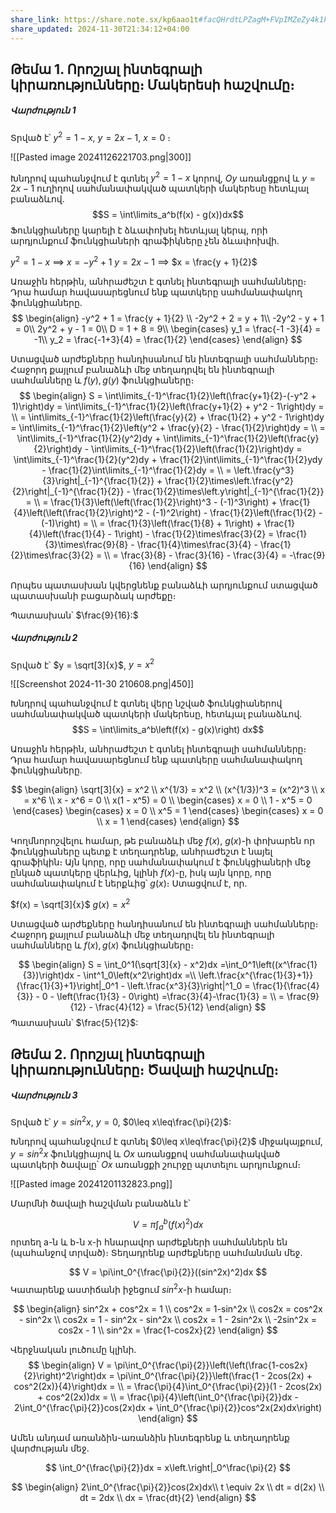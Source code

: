 ```yaml
---
share_link: https://share.note.sx/kp6aao1t#facQHrdtLPZagM+FVpIMZeZy4k1kd8S0/peGlESmbGM
share_updated: 2024-11-30T21:34:12+04:00
---
```


## Թեմա 1. Որոշյալ ինտեգրալի կիրառությունները։ Մակերեսի հաշվումը։

##### Վարժություն 1 

Տրված է՝ $y^2 = 1-x$, $y = 2x - 1$, $x= 0$ ։

![[Pasted image 20241126221703.png|300]]

Խնդրով պահանջվում է գտնել $y^2 = 1-x$ կորով, $Oy$ առանցքով և $y = 2x - 1$ ուղիղով սահմանափակված պատկերի մակերեսը հետևյալ բանաձևով․
$$S = \int\limits_a^b(f(x) - g(x))dx$$
Ֆունկցիաները կարելի է ձևափոխել հետևյալ կերպ, որի արդյունքում ֆունկցիաների գրաֆիկները չեն ձևափոխվի․

$y^2 = 1-x$ $\implies$ $x = -y^2 + 1$
$y = 2x - 1$ $\implies$ $x = \frac{y + 1}{2}$




Առաջին հերթին, անհրաժեշտ է գտնել ինտեգրալի սահմանները։ Դրա համար հավասարեցնում ենք պատկերը սահմանափակող ֆունկցիաները․
$$
\begin{align}
-y^2 + 1 = \frac{y + 1}{2} \\
-2y^2 + 2 = y + 1\\
-2y^2 - y + 1 = 0\\
2y^2 + y - 1 = 0\\
D = 1 + 8 = 9\\
\begin{cases}
y_1 = \frac{-1 -3}{4} = -1\\
y_2 = \frac{-1+3}{4} = \frac{1}{2}
\end{cases}
\end{align}
$$

Ստացված արժեքները հանդիսանում են ինտեգրալի սահմանները։ Հաջորդ քայլում բանաձևի մեջ տեղադրվել են ինտեգրալի սահմանները և $f(y), g(y)$ ֆունկցիաները։
$$
\begin{align}
S = \int\limits_{-1}^\frac{1}{2}\left(\frac{y+1}{2}-(-y^2 + 1)\right)dy = \int\limits_{-1}^\frac{1}{2}\left(\frac{y+1}{2} + y^2 - 1\right)dy = \\
= \int\limits_{-1}^\frac{1}{2}\left(\frac{y}{2} + \frac{1}{2} + y^2 - 1\right)dy =
\int\limits_{-1}^\frac{1}{2}\left(y^2 + \frac{y}{2} - \frac{1}{2}\right)dy = \\
= \int\limits_{-1}^\frac{1}{2}(y^2)dy + \int\limits_{-1}^\frac{1}{2}\left(\frac{y}{2}\right)dy - \int\limits_{-1}^\frac{1}{2}\left(\frac{1}{2}\right)dy = 
\int\limits_{-1}^\frac{1}{2}(y^2)dy + \frac{1}{2}\int\limits_{-1}^\frac{1}{2}ydy - \frac{1}{2}\int\limits_{-1}^\frac{1}{2}dy = \\
= \left.\frac{y^3}{3}\right|_{-1}^{\frac{1}{2}} + \frac{1}{2}\times\left.\frac{y^2}{2}\right|_{-1}^{\frac{1}{2}} - \frac{1}{2}\times\left.y\right|_{-1}^{\frac{1}{2}} = \\
= \frac{1}{3}\left(\left(\frac{1}{2}\right)^3 - (-1)^3\right) + \frac{1}{4}\left(\left(\frac{1}{2}\right)^2 - (-1)^2\right) - \frac{1}{2}\left(\frac{1}{2} - (-1)\right) = \\
= \frac{1}{3}\left(\frac{1}{8} + 1\right) + \frac{1}{4}\left(\frac{1}{4} - 1\right) - \frac{1}{2}\times\frac{3}{2} = \frac{1}{3}\times\frac{9}{8} - \frac{1}{4}\times\frac{3}{4} - \frac{1}{2}\times\frac{3}{2} = \\
= \frac{3}{8} - \frac{3}{16} - \frac{3}{4} = -\frac{9}{16}
\end{align}
$$

Որպես պատասխան կվերցնենք բանաձևի արդյունքում ստացված պատասխանի բացարձակ արժեքը։ 

Պատասխան՝ $\frac{9}{16}:$

##### Վարժություն 2

Տրված է՝ $y = \sqrt[3]{x}$, $y = x^2$

![[Screenshot 2024-11-30 210608.png|450]]

Խնդրով պահանջվում է գտնել վերը նշված ֆունկցիաներով սահմանափակված պատկերի մակերեսը, հետևյալ բանաձևով.
$$S = \int\limits_a^b\left(f(x) - g(x)\right) dx$$

Առաջին հերթին, անհրաժեշտ է գտնել ինտեգրալի սահմանները։ Դրա համար հավասարեցնում ենք պատկերը սահմանափակող ֆունկցիաները․



$$
\begin{align}
\sqrt[3]{x} = x^2 \\
x^{1/3} = x^2 \\
(x^{1/3})^3 = (x^2)^3 \\
x = x^6 \\
x - x^6 = 0 \\
x(1 - x^5) = 0 \\
\begin{cases}
x = 0 \\
1 - x^5 = 0
\end{cases}
\begin{cases}
x = 0 \\
x^5 = 1
\end{cases}
\begin{cases}
x = 0 \\
x = 1
\end{cases}
\end{align}
$$



Կողմնորոշվելու համար, թե բանաձևի մեջ $f(x)$, $g(x)$-ի փոխարեն որ ֆունկցիաները պետք է տեղադրենք, անհրաժեշտ է նայել գրաֆիկին։ Այն կորը, որը սահմանափակում է ֆունկցիաների մեջ ընկած պատկերը վերևից, կլինի $f(x)$-ը, իսկ այն կորը, որը սահմանափակում է ներքևից՝ $g(x)$։ Ստացվում է, որ․

$f(x) = \sqrt[3]{x}$
$g(x) = x^2$

Ստացված արժեքները հանդիսանում են ինտեգրալի սահմանները։ Հաջորդ քայլում բանաձևի մեջ տեղադրվել են ինտեգրալի սահմանները և $f(x), g(x)$ ֆունկցիաները։

$$
\begin{align}
S = \int_0^1(\sqrt[3]{x} - x^2)dx =\int_0^1\left((x^\frac{1}{3})\right)dx - \int^1_0\left(x^2\right)dx =\\
\left.\frac{x^{\frac{1}{3}+1}}{\frac{1}{3}+1}\right|_0^1 - \left.\frac{x^3}{3}\right|^1_0 = \frac{1}{\frac{4}{3}} - 0 - \left(\frac{1}{3} - 0\right) =\frac{3}{4}-\frac{1}{3} = \\
= \frac{9}{12} - \frac{4}{12} = \frac{5}{12}
\end{align}
$$
Պատասխան՝ $\frac{5}{12}$:

## Թեմա 2. Որոշյալ ինտեգրալի կիրառությունները։ Ծավալի հաշվումը։

##### Վարժություն 3

Տրված է՝ $y = sin^2x$, $y = 0$, $0\leq x\leq\frac{\pi}{2}$:

Խնդրով պահանջվում է գտնել $0\leq x\leq\frac{\pi}{2}$ միջակայքում, $y = sin^2x$ ֆունկցիայով և $Ox$ առանցքով սահմանափակված պատկերի ծավալը՝ $Ox$ առանցքի շուրջը պտտելու արդյունքում։

![[Pasted image 20241201132823.png]]

Մարմնի ծավալի հաշվման բանաձևն է՝ 

$$
V = \pi\int_a^b(f(x)^2)dx
$$
որտեղ a-ն և b-ն x-ի հնարավոր արժեքների սահմաններն են (պահանջով տրված)։ Տեղադրենք արժեքները սահմանման մեջ․

$$
V = \pi\int_0^{\frac{\pi}{2}}((sin^2x)^2)dx 
$$
Կատարենք աստիճանի իջեցում $sin^2x$-ի համար։ 

$$
\begin{align}
sin^2x + cos^2x = 1 \\
cos^2x = 1-sin^2x \\
cos2x = cos^2x - sin^2x \\
cos2x = 1 - sin^2x - sin^2x \\
cos2x = 1 - 2sin^2x \\
-2sin^2x = cos2x - 1 \\
sin^2x = \frac{1-cos2x}{2}
\end{align}
$$

Վերջնական լուծումը կլինի․
$$
\begin{align}
V = \pi\int_0^{\frac{\pi}{2}}\left(\left(\frac{1-cos2x}{2}\right)^2\right)dx = \pi\int_0^{\frac{\pi}{2}}\left(\frac{1 - 2cos(2x) + cos^2(2x)}{4}\right)dx = \\
= \frac{\pi}{4}\int_0^{\frac{\pi}{2}}(1 - 2cos(2x) + cos^2(2x))dx = \\
= \frac{\pi}{4}\left(\int_0^{\frac{\pi}{2}}dx - 2\int_0^{\frac{\pi}{2}}cos(2x)dx + \int_0^{\frac{\pi}{2}}cos^2x(2x)dx\right) 
\end{align}
$$

Ամեն անդամ առանձին-առանձին ինտեգրենք և տեղադրենք վարժության մեջ․

$$
\int_0^{\frac{\pi}{2}}dx = x\left.\right|_0^\frac{\pi}{2}
$$

$$
\begin{align}
2\int_0^{\frac{\pi}{2}}cos(2x)dx\\
t \equiv 2x \\
dt = d(2x) \\
dt = 2dx \\
dx = \frac{dt}{2}
\end{align}
$$

